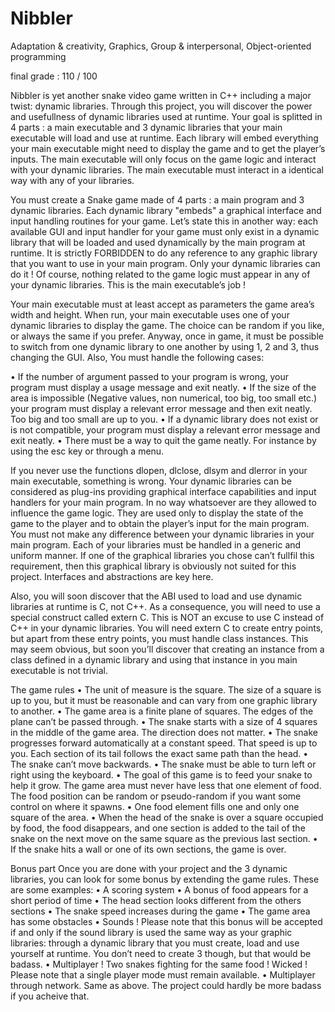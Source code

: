 # Nibbler
Adaptation &amp; creativity, Graphics, Group &amp; interpersonal, Object-oriented programming

final grade :
110 / 100

Nibbler is yet another snake video game written in C++ including a major twist: dynamic
libraries. Through this project, you will discover the power and usefullness of dynamic
libraries used at runtime. Your goal is splitted in 4 parts : a main executable and 3
dynamic libraries that your main executable will load and use at runtime. Each library
will embed everything your main executable might need to display the game and to get
the player’s inputs. The main executable will only focus on the game logic and interact
with your dynamic libraries. The main executable must interact in a identical way with
any of your libraries.

You must create a Snake game made of 4 parts : a main program and 3 dynamic libraries.
Each dynamic library "embeds" a graphical interface and input handling routines for your
game. Let’s state this in another way: each available GUI and input handler for your
game must only exist in a dynamic library that will be loaded and used dynamically by
the main program at runtime. It is strictly FORBIDDEN to do any reference to any
graphic library that you want to use in your main program. Only your dynamic libraries
can do it ! Of course, nothing related to the game logic must appear in any of your
dynamic libraries. This is the main executable’s job !

Your main executable must at least accept as parameters the game area’s width and
height. When run, your main executable uses one of your dynamic libraries to display the
game. The choice can be random if you like, or always the same if you prefer. Anyway,
once in game, it must be possible to switch from one dynamic library to one another by
using 1, 2 and 3, thus changing the GUI.
Also, You must handle the following cases:

• If the number of argument passed to your program is wrong, your program must
display a usage message and exit neatly.
• If the size of the area is impossible (Negative values, non numerical, too big, too
small etc.) your program must display a relevant error message and then exit neatly.
Too big and too small are up to you.
• If a dynamic library does not exist or is not compatible, your program must display
a relevant error message and exit neatly.
• There must be a way to quit the game neatly. For instance by using the esc key
or through a menu.

If you never use the functions dlopen, dlclose, dlsym and dlerror in your main
executable, something is wrong. Your dynamic libraries can be considered as plug-ins
providing graphical interface capabilities and input handlers for your main program. In
no way whatsoever are they allowed to influence the game logic. They are used only to
display the state of the game to the player and to obtain the player’s input for the main
program. You must not make any difference between your dynamic libraries in your main
program. Each of your libraries must be handled in a generic and uniform manner. If
one of the graphical libraries you chose can’t fullfil this requirement, then this graphical
library is obviously not suited for this project. Interfaces and abstractions are key here.

Also, you will soon discover that the ABI used to load and use dynamic libraries at
runtime is C, not C++. As a consequence, you will need to use a special construct called
extern C. This is NOT an excuse to use C instead of C++ in your dynamic libraries. You
will need extern C to create entry points, but apart from these entry points, you must
handle class instances. This may seem obvious, but soon you’ll discover that creating an
instance from a class defined in a dynamic library and using that instance in you main
executable is not trivial.

 The game rules
• The unit of measure is the square. The size of a square is up to you, but it must
be reasonable and can vary from one graphic library to another.
• The game area is a finite plane of squares. The edges of the plane can’t be passed
through.
• The snake starts with a size of 4 squares in the middle of the game area. The
direction does not matter.
• The snake progresses forward automatically at a constant speed. That speed is up
to you. Each section of its tail follows the exact same path than the head.
• The snake can’t move backwards.
• The snake must be able to turn left or right using the keyboard.
• The goal of this game is to feed your snake to help it grow. The game area must
never have less that one element of food. The food position can be random or
pseudo-random if you want some control on where it spawns.
• One food element fills one and only one square of the area.
• When the head of the snake is over a square occupied by food, the food disappears,
and one section is added to the tail of the snake on the next move on the same
square as the previous last section.
• If the snake hits a wall or one of its own sections, the game is over.

Bonus part
Once you are done with your project and the 3 dynamic libraries, you can look for some
bonus by extending the game rules. These are some examples:
• A scoring system
• A bonus of food appears for a short period of time
• The head section looks different from the others sections
• The snake speed increases during the game
• The game area has some obstacles
• Sounds ! Please note that this bonus will be accepted if and only if the sound
library is used the same way as your graphic libraries: through a dynamic library
that you must create, load and use yourself at runtime. You don’t need to create 3
though, but that would be badass.
• Multiplayer ! Two snakes fighting for the same food ! Wicked ! Please note that a
single player mode must remain available.
• Multiplayer through network. Same as above. The project could hardly be more
badass if you acheive that.

